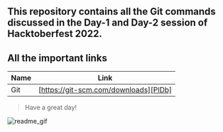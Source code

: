## This repository contains all the Git commands discussed in the Day-1 and Day-2 session of Hacktoberfest 2022.

## All the important links

| Name | Link |
| ------ | ------ |
| Git | [https://git-scm.com/downloads][PlDb]





>Have a great day!


![readme_gif](https://user-images.githubusercontent.com/87913587/197389233-29428663-702d-4430-835a-1e8ced43893d.gif)
